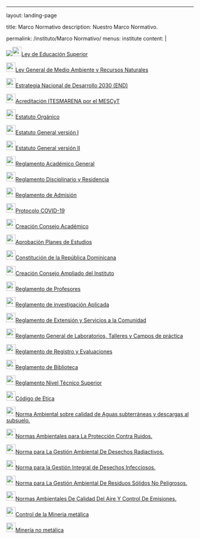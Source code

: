 ---
layout: landing-page

title: Marco Normativo
description: Nuestro Marco Normativo.

permalink: /instituto/Marco Normativo/
menus: institute
content: |

<p><a href="https://res.cloudinary.com/duuonteo7/image/upload/v1647867557/Marco%20Normativo/Ley_139-01.pdf" target="_blanc"><img src="https://us.123rf.com/450wm/123vector/123vector1710/123vector171000360/88439433-ilustraci%C3%B3n-del-icono-rojo-del-c%C3%AD<p><a href="https://res.cloudinary.com/duuonteo7/image/upload/v1647867557/Marco%20Normativo/Ley_139-01.pdf" target="_blanc"><img src="https://us.123rf.com/450wm/123vector/123vector1710/123vector171000360/88439433-ilustraci%C3%B3n-del-icono-rojo-del-c%C3%ADrculo-pdf.jpg?ver=6" alt="" width="25" height="25" />Ley de Educaci&oacute;n Superior</a></p>
<p><a href="https://res.cloudinary.com/duuonteo7/image/upload/v1647865948/Marco%20Normativo/Ley-No-64-00_1.pdf" target="_blanc"><img src="https://us.123rf.com/450wm/123vector/123vector1710/123vector171000360/88439433-ilustraci%C3%B3n-del-icono-rojo-del-c%C3%ADrculo-pdf.jpg?ver=6" alt="" width="25" height="25" />Ley General de Medio Ambiente y Recursos Naturales </a></p>
<p><a href="https://res.cloudinary.com/duuonteo7/image/upload/v1647865852/Marco%20Normativo/Ley_1-12_LEY_ORGANICA_DE_LA_ESTRATEGIA_NACIONAL_DE_DESARROLLO.pdf" target="_blanc"><img src="https://us.123rf.com/450wm/123vector/123vector1710/123vector171000360/88439433-ilustraci%C3%B3n-del-icono-rojo-del-c%C3%ADrculo-pdf.jpg?ver=6" alt="" width="25" height="25" />Estrategia Nacional de Desarrollo 2030 (END) </a></p>
<p><a href="https://res.cloudinary.com/duuonteo7/image/upload/v1647865854/Marco%20Normativo/Resolucion_reconocimiento_Instituto_1.pdf" target="_blanc"><img src="https://us.123rf.com/450wm/123vector/123vector1710/123vector171000360/88439433-ilustraci%C3%B3n-del-icono-rojo-del-c%C3%ADrculo-pdf.jpg?ver=6" alt="" width="25" height="25" />Acreditaci&oacute;n ITESMARENA por el MESCyT</a></p>
<p><a href="https://res.cloudinary.com/duuonteo7/image/upload/v1647865852/Marco%20Normativo/ESTATUTO_ORGANICO_ITESMARENA.pdf" target="_blanc"><img src="https://us.123rf.com/450wm/123vector/123vector1710/123vector171000360/88439433-ilustraci%C3%B3n-del-icono-rojo-del-c%C3%ADrculo-pdf.jpg?ver=6" alt="" width="25" height="25" />Estatuto Org&aacute;nico </a></p>
<p><a href="https://res.cloudinary.com/duuonteo7/image/upload/v1647868514/Marco%20Normativo/ESTATUTOS_-_VOLUMEN_I_DE_INST_PATROCINADORA_Y_DEL_ITESMARENA_13.12.2017_Aprobado_CONESCYT_compressed.pdf" target="_blanc"><img src="https://us.123rf.com/450wm/123vector/123vector1710/123vector171000360/88439433-ilustraci%C3%B3n-del-icono-rojo-del-c%C3%ADrculo-pdf.jpg?ver=6" alt="" width="25" height="25" />Estatuto General versi&oacute;n I</a></p>
<p><a href="https://res.cloudinary.com/duuonteo7/image/upload/v1647865856/Marco%20Normativo/ESTATUTOS_-_VOLUMEN_II_PLAN_DE_ESTUDIOS_TEC_SUP_EN_GESTION_AMBIENTAL_._13.12.2017_Aprobado_CONESCYT.pdf" target="_blanc"><img src="https://us.123rf.com/450wm/123vector/123vector1710/123vector171000360/88439433-ilustraci%C3%B3n-del-icono-rojo-del-c%C3%ADrculo-pdf.jpg?ver=6" alt="" width="25" height="25" />Estatuto General versi&oacute;n II</a></p>
<p><a href="https://res.cloudinary.com/duuonteo7/image/upload/v1647865850/Marco%20Normativo/Reglamento_Acad%C3%A9mico_General._2da_revisi%C3%B3n_CA_07.02.22.pdf" target="_blanc"><img src="https://us.123rf.com/450wm/123vector/123vector1710/123vector171000360/88439433-ilustraci%C3%B3n-del-icono-rojo-del-c%C3%ADrculo-pdf.jpg?ver=6" alt="" width="25" height="25" />Reglamento Acad&eacute;mico General</a></p>
<p><a href="https://res.cloudinary.com/duuonteo7/image/upload/v1647865851/Marco%20Normativo/Reglamento_Residencia_Instituto_del_Ambiente_Enero_2022_revisado.pdf" target="_blanc"><img src="https://us.123rf.com/450wm/123vector/123vector1710/123vector171000360/88439433-ilustraci%C3%B3n-del-icono-rojo-del-c%C3%ADrculo-pdf.jpg?ver=6" alt="" width="25" height="25" />Reglamento Disciplinario y Residencia</a></p>
<p><a href="https://res.cloudinary.com/duuonteo7/image/upload/v1647868239/Marco%20Normativo/Reglamento_de_admisiones_mejorado_junio_2021.pdf" target="_blanc"><img src="https://us.123rf.com/450wm/123vector/123vector1710/123vector171000360/88439433-ilustraci%C3%B3n-del-icono-rojo-del-c%C3%ADrculo-pdf.jpg?ver=6" alt="" width="25" height="25" />Reglamento de Admisi&oacute;n</a></p>
<p><a href="https://res.cloudinary.com/duuonteo7/image/upload/v1647865850/Marco%20Normativo/PROTOCOLO_COVID_19_25.01.22_3ra_revisio%CC%81n.pdf" target="_blanc"><img src="https://us.123rf.com/450wm/123vector/123vector1710/123vector171000360/88439433-ilustraci%C3%B3n-del-icono-rojo-del-c%C3%ADrculo-pdf.jpg?ver=6" alt="" width="25" height="25" />Protocolo COVID-19</a></p>
<p><a href="https://res.cloudinary.com/duuonteo7/image/upload/v1647865852/Marco%20Normativo/Resolucio%CC%81n_Creaci%C3%B3n_Consejo_Acade%CC%81mico.pdf" target="_blanc"><img src="https://us.123rf.com/450wm/123vector/123vector1710/123vector171000360/88439433-ilustraci%C3%B3n-del-icono-rojo-del-c%C3%ADrculo-pdf.jpg?ver=6" alt="" width="25" height="25" />Creaci&oacute;n Consejo Acad&eacute;mico</a></p>
<p><a href="https://res.cloudinary.com/duuonteo7/image/upload/v1647865854/Marco%20Normativo/Aprobacion_Planes_de_Estudios.pdf" target="_blanc"><img src="https://us.123rf.com/450wm/123vector/123vector1710/123vector171000360/88439433-ilustraci%C3%B3n-del-icono-rojo-del-c%C3%ADrculo-pdf.jpg?ver=6" alt="" width="25" height="25" />Aprobaci&oacute;n Planes de Estudios</a></p>
<p><a href="https://res.cloudinary.com/duuonteo7/image/upload/v1647865855/Marco%20Normativo/Constitucion-de-la-Republica-Dominicana-2015-actualizada.pdf" target="_blanc"><img src="https://us.123rf.com/450wm/123vector/123vector1710/123vector171000360/88439433-ilustraci%C3%B3n-del-icono-rojo-del-c%C3%ADrculo-pdf.jpg?ver=6" alt="" width="25" height="25" />Constituci&oacute;n de la Rep&uacute;blica Dominicana</a></p>
<p><a href="https://res.cloudinary.com/duuonteo7/image/upload/v1647865855/Marco%20Normativo/Consejo_Acade%CC%81mico_Ampliado_ITESMARENA.pdf" target="_blanc"><img src="https://us.123rf.com/450wm/123vector/123vector1710/123vector171000360/88439433-ilustraci%C3%B3n-del-icono-rojo-del-c%C3%ADrculo-pdf.jpg?ver=6" alt="" width="25" height="25" />Creaci&oacute;n Consejo Ampliado del Instituto</a></p>
<p><a href="https://res.cloudinary.com/duuonteo7/image/upload/v1647872945/Marco%20Normativo/Extraidos/Reglamento_de_Profesores.pdf" target="_blanc"><img src="https://us.123rf.com/450wm/123vector/123vector1710/123vector171000360/88439433-ilustraci%C3%B3n-del-icono-rojo-del-c%C3%ADrculo-pdf.jpg?ver=6" alt="" width="25" height="25" />Reglamento de Profesores </a></p>
<p><a href="https://res.cloudinary.com/duuonteo7/image/upload/v1647872944/Marco%20Normativo/Extraidos/Reglamento_de_investigaci%C3%B3n_Aplicada.pdf" target="_blanc"><img src="https://us.123rf.com/450wm/123vector/123vector1710/123vector171000360/88439433-ilustraci%C3%B3n-del-icono-rojo-del-c%C3%ADrculo-pdf.jpg?ver=6" alt="" width="25" height="25" />Reglamento de investigaci&oacute;n Aplicada </a></p>
<p><a href="https://res.cloudinary.com/duuonteo7/image/upload/v1647872943/Marco%20Normativo/Extraidos/Reglamento_de_Extensi%C3%B3n_y_Servicios_a_la_Comunidad.pdf" target="_blanc"><img src="https://us.123rf.com/450wm/123vector/123vector1710/123vector171000360/88439433-ilustraci%C3%B3n-del-icono-rojo-del-c%C3%ADrculo-pdf.jpg?ver=6" alt="" width="25" height="25" />Reglamento de Extensi&oacute;n y Servicios a la Comunidad </a></p>
<p><a href="https://res.cloudinary.com/duuonteo7/image/upload/v1647872947/Marco%20Normativo/Extraidos/Reglamento_General_de_Laboratorios_Talleres_y_Campos_de_pr%C3%A1ctica.pdf" target="_blanc"><img src="https://us.123rf.com/450wm/123vector/123vector1710/123vector171000360/88439433-ilustraci%C3%B3n-del-icono-rojo-del-c%C3%ADrculo-pdf.jpg?ver=6" alt="" width="25" height="25" />Reglamento General de Laboratorios, Talleres y Campos de pr&aacute;ctica </a></p>
<p><a href="https://res.cloudinary.com/duuonteo7/image/upload/v1647872946/Marco%20Normativo/Extraidos/Reglamento_de_Registro_y_Evaluaciones.pdf" target="_blanc"><img src="https://us.123rf.com/450wm/123vector/123vector1710/123vector171000360/88439433-ilustraci%C3%B3n-del-icono-rojo-del-c%C3%ADrculo-pdf.jpg?ver=6" alt="" width="25" height="25" />Reglamento de Registro y Evaluaciones </a></p>
<p><a href="https://res.cloudinary.com/duuonteo7/image/upload/v1647872943/Marco%20Normativo/Extraidos/Reglamento_de_Biblioteca.pdf" target="_blanc"><img src="https://us.123rf.com/450wm/123vector/123vector1710/123vector171000360/88439433-ilustraci%C3%B3n-del-icono-rojo-del-c%C3%ADrculo-pdf.jpg?ver=6" alt="" width="25" height="25" />Reglamento de Biblioteca </a></p>
<p><a href="https://res.cloudinary.com/duuonteo7/image/upload/v1647865851/Marco%20Normativo/Reglamento_NIVEL_TECNICO_SUPERIOR_1.pdf" target="_blanc"><img src="https://us.123rf.com/450wm/123vector/123vector1710/123vector171000360/88439433-ilustraci%C3%B3n-del-icono-rojo-del-c%C3%ADrculo-pdf.jpg?ver=6" alt="" width="25" height="25" />Reglamento Nivel T&eacute;cnico Superior</a></p>
<p><a href="https://res.cloudinary.com/duuonteo7/image/upload/v1647865859/Marco%20Normativo/Codigo-de-Etica.pdf" target="_blanc"><img src="https://us.123rf.com/450wm/123vector/123vector1710/123vector171000360/88439433-ilustraci%C3%B3n-del-icono-rojo-del-c%C3%ADrculo-pdf.jpg?ver=6" alt="" width="25" height="25" />C&oacute;digo de Etica</a></p>
<p><a href="https://res.cloudinary.com/duuonteo7/image/upload/v1647867649/Marco%20Normativo/Norma-Ambiental-sobre-Control-de-Descargas-a-Aguas-Superficiales-alcantarillado-sanitario-y-aguas-costeras.pdf" target="_blanc"><img src="https://us.123rf.com/450wm/123vector/123vector1710/123vector171000360/88439433-ilustraci%C3%B3n-del-icono-rojo-del-c%C3%ADrculo-pdf.jpg?ver=6" alt="" width="25" height="25" />Norma Ambiental sobre calidad de Aguas subterr&aacute;neas y descargas al subsuelo.</a>
<p><a href="https://res.cloudinary.com/duuonteo7/image/upload/v1647867792/Marco%20Normativo/Normas-Ambientales-para-la-Proteccion-contra-Ruidos.pdf" target="_blanc"><img src="https://us.123rf.com/450wm/123vector/123vector1710/123vector171000360/88439433-ilustraci%C3%B3n-del-icono-rojo-del-c%C3%ADrculo-pdf.jpg?ver=6" alt="" width="25" height="25" />Normas Ambientales para La Protección Contra Ruidos.</a>
<p><a href="https://res.cloudinary.com/duuonteo7/image/upload/v1647867869/Marco%20Normativo/Norma-para-la-Gestion-Ambiental-de-Desechos-Radiactivos.pdf" target="_blanc"><img src="https://us.123rf.com/450wm/123vector/123vector1710/123vector171000360/88439433-ilustraci%C3%B3n-del-icono-rojo-del-c%C3%ADrculo-pdf.jpg?ver=6" alt="" width="25" height="25" />Norma para La Gestión Ambiental De Desechos Radiactivos.</a>
<p><a href="https://res.cloudinary.com/duuonteo7/image/upload/v1647867870/Marco%20Normativo/Norma-para-la-Gestion-Integral-de-Desechos-Infecciosos-Biomedicos.pdf" target="_blanc"><img src="https://us.123rf.com/450wm/123vector/123vector1710/123vector171000360/88439433-ilustraci%C3%B3n-del-icono-rojo-del-c%C3%ADrculo-pdf.jpg?ver=6" alt="" width="25" height="25" />Norma para la Gestión Integral de Desechos Infecciosos.</a>
<p><a href="https://res.cloudinary.com/duuonteo7/image/upload/v1647867973/Marco%20Normativo/Norma-Residuos-Solidos-no-Peligrosos.pdf" target="_blanc"><img src="https://us.123rf.com/450wm/123vector/123vector1710/123vector171000360/88439433-ilustraci%C3%B3n-del-icono-rojo-del-c%C3%ADrculo-pdf.jpg?ver=6" alt="" width="25" height="25" />Norma para La Gestión Ambiental De Residuos Sólidos No Peligrosos.</a>
<p><a href="https://res.cloudinary.com/duuonteo7/image/upload/v1647868072/Marco%20Normativo/REGLAMENTO-T_90CNICO-AMBIENTAL-CALIDAD-DEL-AIRE.12.09.2017.pdf" target="_blanc"><img src="https://us.123rf.com/450wm/123vector/123vector1710/123vector171000360/88439433-ilustraci%C3%B3n-del-icono-rojo-del-c%C3%ADrculo-pdf.jpg?ver=6" alt="" width="25" height="25" />Normas Ambientales De Calidad Del Aire Y Control De Emisiones.</a>
<p><a href="https://res.cloudinary.com/duuonteo7/image/upload/v1647871823/Marco%20Normativo/Control_Miner%C3%ADa_Met%C3%A1lica.pdf" target="_blanc"><img src="https://us.123rf.com/450wm/123vector/123vector1710/123vector171000360/88439433-ilustraci%C3%B3n-del-icono-rojo-del-c%C3%ADrculo-pdf.jpg?ver=6" alt="" width="25" height="25" />Control de la Mineria metálica</a>
<p><a href="https://res.cloudinary.com/duuonteo7/image/upload/v1647865851/Marco%20Normativo/Miner%C3%ADa_no_m%C3%A9talica_2009-131.pdf" target="_blanc"><img src="https://us.123rf.com/450wm/123vector/123vector1710/123vector171000360/88439433-ilustraci%C3%B3n-del-icono-rojo-del-c%C3%ADrculo-pdf.jpg?ver=6" alt="" width="25" height="25" />Minería no metálica</a>
